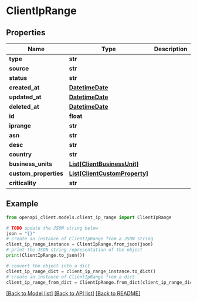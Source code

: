 # ClientIpRange


## Properties

Name | Type | Description | Notes
------------ | ------------- | ------------- | -------------
**type** | **str** |  | 
**source** | **str** |  | 
**status** | **str** |  | 
**created_at** | [**DatetimeDate**](datetime.date.md) |  | 
**updated_at** | [**DatetimeDate**](datetime.date.md) |  | 
**deleted_at** | [**DatetimeDate**](datetime.date.md) |  | 
**id** | **float** |  | 
**iprange** | **str** |  | 
**asn** | **str** |  | 
**desc** | **str** |  | 
**country** | **str** |  | 
**business_units** | [**List[ClientBusinessUnit]**](ClientBusinessUnit.md) |  | 
**custom_properties** | [**List[ClientCustomProperty]**](ClientCustomProperty.md) |  | 
**criticality** | **str** |  | 

## Example

```python
from openapi_client.models.client_ip_range import ClientIpRange

# TODO update the JSON string below
json = "{}"
# create an instance of ClientIpRange from a JSON string
client_ip_range_instance = ClientIpRange.from_json(json)
# print the JSON string representation of the object
print(ClientIpRange.to_json())

# convert the object into a dict
client_ip_range_dict = client_ip_range_instance.to_dict()
# create an instance of ClientIpRange from a dict
client_ip_range_from_dict = ClientIpRange.from_dict(client_ip_range_dict)
```
[[Back to Model list]](../README.md#documentation-for-models) [[Back to API list]](../README.md#documentation-for-api-endpoints) [[Back to README]](../README.md)


